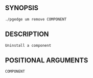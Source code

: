 ## SYNOPSIS
    ./pgedge um remove COMPONENT
 
## DESCRIPTION
    Uninstall a component
 
## POSITIONAL ARGUMENTS
    COMPONENT
